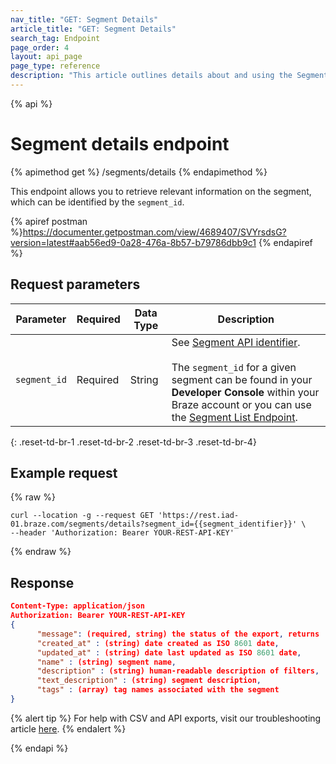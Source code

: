 ```yaml
---
nav_title: "GET: Segment Details"
article_title: "GET: Segment Details"
search_tag: Endpoint
page_order: 4
layout: api_page
page_type: reference
description: "This article outlines details about and using the Segments Details endpoint to export a list of available Segments."
---
```


{% api %}
# Segment details endpoint
{% apimethod get %}
/segments/details
{% endapimethod %}

This endpoint allows you to retrieve relevant information on the segment, which can be identified by the `segment_id`.

{% apiref postman %}https://documenter.getpostman.com/view/4689407/SVYrsdsG?version=latest#aab56ed9-0a28-476a-8b57-b79786dbb9c1 {% endapiref %}

## Request parameters

| Parameter    | Required | Data Type | Description                                                                                                                                                                                                                                                                                         |
| ------------ | -------- | --------- | --------------------------------------------------------------------------------------------------------------------------------------------------------------------------------------------------------------------------------------------------------------------------------------------------- |
| `segment_id` | Required | String    | See [Segment API identifier]({{site.baseurl}}/api/identifier_types/).<br><br> The `segment_id` for a given segment can be found in your **Developer Console** within your Braze account or you can use the [Segment List Endpoint]({{site.baseurl}}/api/endpoints/export/get_segment/). |
{: .reset-td-br-1 .reset-td-br-2 .reset-td-br-3  .reset-td-br-4}

## Example request
{% raw %}
```
curl --location -g --request GET 'https://rest.iad-01.braze.com/segments/details?segment_id={{segment_identifier}}' \
--header 'Authorization: Bearer YOUR-REST-API-KEY'
```
{% endraw %}

## Response

```json
Content-Type: application/json
Authorization: Bearer YOUR-REST-API-KEY
{
      "message": (required, string) the status of the export, returns 'success' when completed without errors,
      "created_at" : (string) date created as ISO 8601 date,
      "updated_at" : (string) date last updated as ISO 8601 date,
      "name" : (string) segment name,
      "description" : (string) human-readable description of filters,
      "text_description" : (string) segment description, 
      "tags" : (array) tag names associated with the segment
}
```
{% alert tip %}
For help with CSV and API exports, visit our troubleshooting article [here]({{site.baseurl}}/user_guide/data_and_analytics/export_braze_data/export_troubleshooting/).
{% endalert %}

{% endapi %}
